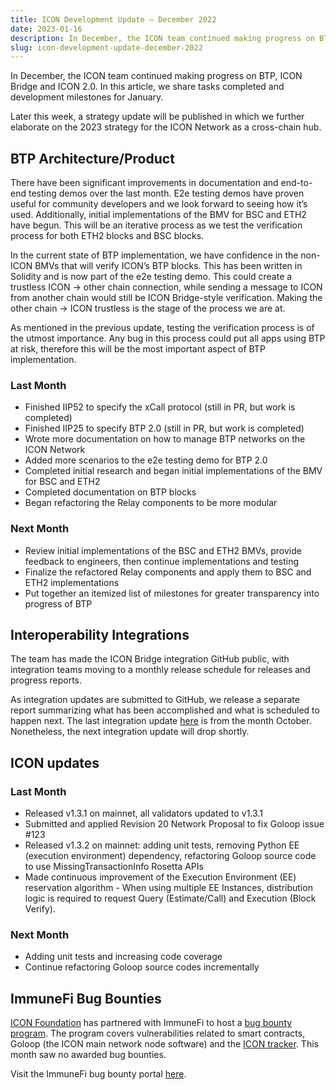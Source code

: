 ```yaml
---
title: ICON Development Update – December 2022
date: 2023-01-16
description: In December, the ICON team continued making progress on BTP, ICON Bridge and ICON 2.0. In this article, we’ll share tasks completed and development milestones for January.
slug: icon-development-update-december-2022
---
```


In December, the ICON team continued making progress on BTP, ICON Bridge and ICON 2.0. In this article, we share tasks completed and development milestones for January. 

Later this week, a strategy update will be published in which we further elaborate on the 2023 strategy for the ICON Network as a cross-chain hub.

## BTP Architecture/Product

There have been significant improvements in documentation and end-to-end testing demos over the last month. E2e testing demos have proven useful for community developers and we look forward to seeing how it’s used. Additionally, initial implementations of the BMV for BSC and ETH2 have begun. This will be an iterative process as we test the verification process for both ETH2 blocks and BSC blocks. 

In the current state of BTP implementation, we have confidence in the non-ICON BMVs that will verify ICON’s BTP blocks. This has been written in Solidity and is now part of the e2e testing demo. This could create a trustless ICON → other chain connection, while sending a message to ICON from another chain would still be ICON Bridge-style verification. Making the other chain → ICON trustless is the stage of the process we are at.

As mentioned in the previous update, testing the verification process is of the utmost importance. Any bug in this process could put all apps using BTP at risk, therefore this will be the most important aspect of BTP implementation.

### Last Month

- Finished IIP52 to specify the xCall protocol (still in PR, but work is completed)
- Finished IIP25 to specify BTP 2.0 (still in PR, but work is completed)
- Wrote more documentation on how to manage BTP networks on the ICON Network
- Added more scenarios to the e2e testing demo for BTP 2.0
- Completed initial research and began initial implementations of the BMV for BSC and ETH2
- Completed documentation on BTP blocks
- Began refactoring the Relay components to be more modular

### Next Month

- Review initial implementations of the BSC and ETH2 BMVs, provide feedback to engineers, then continue implementations and testing
- Finalize the refactored Relay components and apply them to BSC and ETH2 implementations
- Put together an itemized list of milestones for greater transparency into progress of BTP

## Interoperability Integrations
The team has made the ICON Bridge integration GitHub public, with integration teams moving to a monthly release schedule for releases and progress reports. 

As integration updates are submitted to GitHub, we release a separate report summarizing what has been accomplished and what is scheduled to happen next. The last integration update [here](https://icon.community/blog/2022/icon-integration-update-october-2022/) is from the month October. Nonetheless, the next integration update will drop shortly.

## ICON updates
### Last Month
* Released v1.3.1 on mainnet, all validators updated to v1.3.1
* Submitted and applied Revision 20 Network Proposal to fix Goloop issue #123
* Released v1.3.2 on mainnet: adding unit tests, removing Python EE (execution environment) dependency, refactoring Goloop source code to use MissingTransactionInfo Rosetta APIs
* Made continuous improvement of the Execution Environment (EE) reservation algorithm - When using multiple EE Instances, distribution logic is required to request Query (Estimate/Call) and Execution (Block Verify).
### Next Month
* Adding unit tests and increasing code coverage 
* Continue refactoring Goloop source codes incrementally 

## ImmuneFi Bug Bounties
[ICON Foundation](https://icon.foundation/) has partnered with ImmuneFi to host a [bug bounty program](https://icon.community/blog/2022/icon-foundation-partners-with-immunefi-for-bug-bounty-program/). The program covers vulnerabilities related to smart contracts, Goloop (the ICON main network node software) and the [ICON tracker](https://tracker.icon.community/). This month saw no awarded bug bounties.

Visit the ImmuneFi bug bounty portal [here](https://immunefi.com/bounty/icon/).
